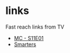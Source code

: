 # links
Fast reach links from TV

- [MC - S11E01](https://watchsb.com/i0n2ix2yrip3.html)
- [Smarters](https://iptvsmarters.com/smarters.apk)
